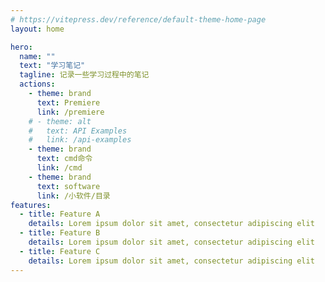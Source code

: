 ```yaml
---
# https://vitepress.dev/reference/default-theme-home-page
layout: home

hero:
  name: ""
  text: "学习笔记"
  tagline: 记录一些学习过程中的笔记
  actions:
    - theme: brand
      text: Premiere
      link: /premiere
    # - theme: alt
    #   text: API Examples
    #   link: /api-examples
    - theme: brand
      text: cmd命令
      link: /cmd
    - theme: brand
      text: software
      link: /小软件/目录
features:
  - title: Feature A
    details: Lorem ipsum dolor sit amet, consectetur adipiscing elit
  - title: Feature B
    details: Lorem ipsum dolor sit amet, consectetur adipiscing elit
  - title: Feature C
    details: Lorem ipsum dolor sit amet, consectetur adipiscing elit
---
```


